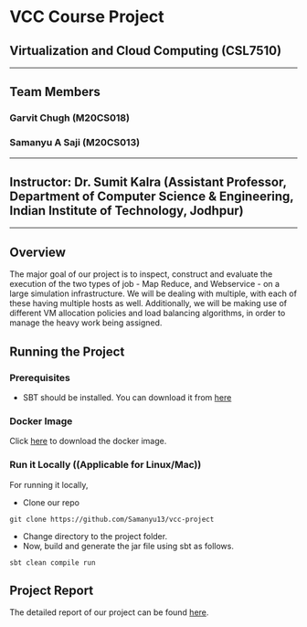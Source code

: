 # VCC Course Project  
## Virtualization and Cloud Computing (CSL7510)
---

## Team Members
### Garvit Chugh (M20CS018)
### Samanyu A Saji (M20CS013)
---

## Instructor: Dr. Sumit Kalra (Assistant Professor, Department of Computer Science & Engineering, Indian Institute of Technology, Jodhpur)
---

## Overview


The major goal of our project is to inspect, construct and evaluate the execution of the two types of job - Map Reduce, and Webservice - on a large simulation infrastructure. We will be dealing with multiple, with each of these having multiple hosts as well. Additionally, we will be making use of different VM allocation policies and load balancing algorithms, in order to manage the heavy work being assigned. 


## Running the Project

### Prerequisites
- SBT should be installed. You can download it from [here](https://www.scala-sbt.org/)


### Docker Image

Click [here](https://hub.docker.com/r/garvitchugh/vcc_project) to download the docker image.

### Run it Locally ((Applicable for Linux/Mac))
For running it locally, 
- Clone our repo

```
git clone https://github.com/Samanyu13/vcc-project
```
- Change directory to the project folder.
- Now, build and generate the  jar file using sbt as follows.
```
sbt clean compile run
```

## Project Report
The detailed report of our project can be found [here](https://docs.google.com/document/d/1uVkqR_UgqZvxqQVxEg4Huh_bBOcA-ILCdEziEgtwXh8/edit?usp=sharing).